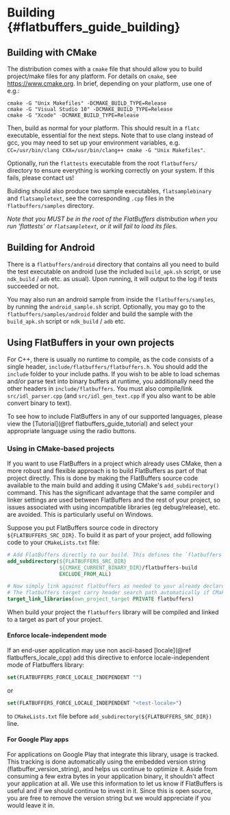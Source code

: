 Building    {#flatbuffers_guide_building}
========

## Building with CMake

The distribution comes with a `cmake` file that should allow
you to build project/make files for any platform. For details on `cmake`, see
<https://www.cmake.org>. In brief, depending on your platform, use one of
e.g.:

    cmake -G "Unix Makefiles" -DCMAKE_BUILD_TYPE=Release
    cmake -G "Visual Studio 10" -DCMAKE_BUILD_TYPE=Release
    cmake -G "Xcode" -DCMAKE_BUILD_TYPE=Release

Then, build as normal for your platform. This should result in a `flatc`
executable, essential for the next steps.
Note that to use clang instead of gcc, you may need to set up your environment
variables, e.g.
`CC=/usr/bin/clang CXX=/usr/bin/clang++ cmake -G "Unix Makefiles"`.

Optionally, run the `flattests` executable from the root `flatbuffers/`
directory to ensure everything is working correctly on your system. If this
fails, please contact us!

Building should also produce two sample executables, `flatsamplebinary` and
`flatsampletext`, see the corresponding `.cpp` files in the
`flatbuffers/samples` directory.

*Note that you MUST be in the root of the FlatBuffers distribution when you
run 'flattests' or `flatsampletext`, or it will fail to load its files.*

## Building for Android

There is a `flatbuffers/android` directory that contains all you need to build
the test executable on android (use the included `build_apk.sh` script, or use
`ndk_build` / `adb` etc. as usual). Upon running, it will output to the log
if tests succeeded or not.

You may also run an android sample from inside the `flatbuffers/samples`, by
running the `android_sample.sh` script. Optionally, you may go to the
`flatbuffers/samples/android` folder and build the sample with the
`build_apk.sh` script or `ndk_build` / `adb` etc.

## Using FlatBuffers in your own projects

For C++, there is usually no runtime to compile, as the code consists of a
single header, `include/flatbuffers/flatbuffers.h`. You should add the
`include` folder to your include paths. If you wish to be
able to load schemas and/or parse text into binary buffers at runtime,
you additionally need the other headers in `include/flatbuffers`. You must
also compile/link `src/idl_parser.cpp` (and `src/idl_gen_text.cpp` if you
also want to be able convert binary to text).

To see how to include FlatBuffers in any of our supported languages, please
view the [Tutorial](@ref flatbuffers_guide_tutorial) and select your appropriate
language using the radio buttons.

### Using in CMake-based projects
If you want to use FlatBuffers in a project which already uses CMake, then a more
robust and flexible approach is to build FlatBuffers as part of that project directly.
This is done by making the FlatBuffers source code available to the main build
and adding it using CMake's `add_subdirectory()` command. This has the
significant advantage that the same compiler and linker settings are used
between FlatBuffers and the rest of your project, so issues associated with using
incompatible libraries (eg debug/release), etc. are avoided. This is
particularly useful on Windows.

Suppose you put FlatBuffers source code in directory `${FLATBUFFERS_SRC_DIR}`.
To build it as part of your project, add following code to your `CMakeLists.txt` file:
```cmake
# Add FlatBuffers directly to our build. This defines the `flatbuffers` target.
add_subdirectory(${FLATBUFFERS_SRC_DIR}
                 ${CMAKE_CURRENT_BINARY_DIR}/flatbuffers-build
                 EXCLUDE_FROM_ALL)

# Now simply link against flatbuffers as needed to your already declared target.
# The flatbuffers target carry header search path automatically if CMake > 2.8.11.
target_link_libraries(own_project_target PRIVATE flatbuffers)
```
When build your project the `flatbuffers` library will be compiled and linked 
to a target as part of your project.

#### Enforce locale-independent mode
If an end-user application may use non ascii-based [locale](@ref flatbuffers_locale_cpp) 
add this directive to enforce locale-independent mode of Flatbuffers library:
```cmake
set(FLATBUFFERS_FORCE_LOCALE_INDEPENDENT "")
```
or
```cmake
set(FLATBUFFERS_FORCE_LOCALE_INDEPENDENT "<test-locale>")
```
to `CMakeLists.txt` file before `add_subdirectory(${FLATBUFFERS_SRC_DIR})` line.

#### For Google Play apps

For applications on Google Play that integrate this library, usage is tracked.
This tracking is done automatically using the embedded version string
(flatbuffer_version_string), and helps us continue to optimize it.
Aside from consuming a few extra bytes in your application binary, it shouldn't
affect your application at all. We use this information to let us know if
FlatBuffers is useful and if we should continue to invest in it. Since this is
open source, you are free to remove the version string but we would appreciate
if you would leave it in.
